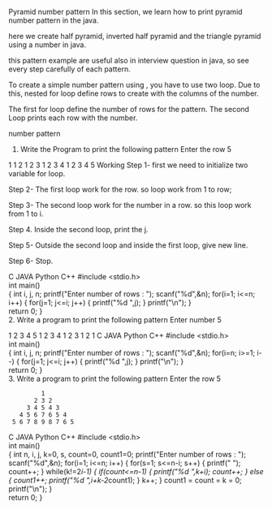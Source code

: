 Pyramid number pattern
In this section, we learn how to print pyramid number pattern in the java. 

here  we create half pyramid, inverted half pyramid and the triangle pyramid using a number in java.

this pattern example are useful also in interview question in java, so see every step carefully of each pattern.

To create a simple number pattern using , you have to use two loop. Due to this, nested for loop define rows to create with the columns of the number.

The first for loop define the number of rows for the pattern. The second Loop prints each row with the number.

number pattern
1. Write the Program to print the following pattern
Enter the row 5

1
1 2
1 2 3 
1 2 3 4
1 2 3 4 5
Working
Step 1-  first we need to initialize two variable for loop.

Step 2- The first loop work for the row. so loop work from 1 to row;

Step 3- The second loop work for the number in a row. so this loop work from 1 to i.

Step 4. Inside the second loop, print the j.

Step 5- Outside the second loop and inside the first loop, give new line.

 Step 6- Stop.

C	JAVA	Python	C++
#include <stdio.h>  
int main()  
{
    int i,  j, n;
    printf("Enter number of rows : ");
    scanf("%d",&n);
    for(i=1; i<=n; i++)
    {
        for(j=1; j<=i; j++)
        {
           printf("%d ",j);
        }
        printf("\n");
    }    
    return 0;
}  
2. Write a program to print the following pattern
Enter number  5

1 2 3 4 5
1 2 3 4
1 2 3
1 2 
1
C	JAVA	Python	C++
#include <stdio.h>  
int main()  
{
    int i,  j, n;
    printf("Enter number of rows : ");
    scanf("%d",&n);
    for(i=n; i>=1; i--)
    {
        for(j=1; j<=i; j++)
        {
            printf("%d ",j);
        }
        printf("\n");
    }   
    return 0;
}  
3. Write a program to print the following pattern
Enter the row 5

             1
           2 3 2
         3 4 5 4 3
       4 5 6 7 6 5 4
     5 6 7 8 9 8 7 6 5
C	JAVA	Python	C++
#include <stdio.h>  
int main()  
{
    int n, i, j, k=0, s, count=0, count1=0;
    printf("Enter number of rows : ");
    scanf("%d",&n);
    for(i=1; i<=n; i++)
    {
        for(s=1; s<=n-i; s++)
        {
            printf("  ");
            count++;
        }
        while(k!=2*i-1)
        {
            if(count<=n-1)
            {
                printf("%d ",k+i);
                count++;
            }
            else
            {
                count1++;
                printf("%d ",i+k-2*count1);
            }
            k++;
        }
        count1 = count = k = 0;
        printf("\n");
    }   
    return 0;
}  
